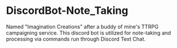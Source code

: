 # DiscordBot-Note_Taking
Named "Imagination Creations" after a buddy of mine's TTRPG campaigning service. This discord bot is utilized for note-taking and processing via commands run through Discord Text Chat.
